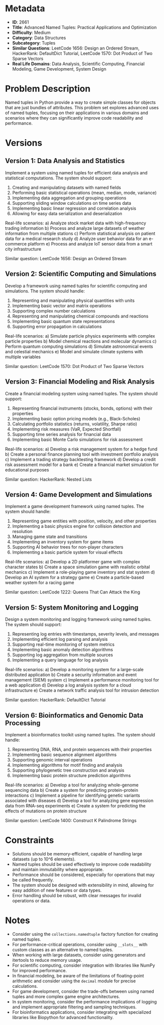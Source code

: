 # Metadata

- **ID**: 2661
- **Title**: Advanced Named Tuples: Practical Applications and Optimization
- **Difficulty**: Medium
- **Category**: Data Structures
- **Subcategory**: Tuples
- **Similar Questions**: LeetCode 1656: Design an Ordered Stream, HackerRank: DefaultDict Tutorial, LeetCode 1570: Dot Product of Two Sparse Vectors
- **Real Life Domains**: Data Analysis, Scientific Computing, Financial Modeling, Game Development, System Design

# Problem Description

Named tuples in Python provide a way to create simple classes for objects that are just bundles of attributes. This problem set explores advanced uses of named tuples, focusing on their applications in various domains and scenarios where they can significantly improve code readability and performance.

# Versions

## Version 1: Data Analysis and Statistics

Implement a system using named tuples for efficient data analysis and statistical computations. The system should support:

1. Creating and manipulating datasets with named fields
2. Performing basic statistical operations (mean, median, mode, variance)
3. Implementing data aggregation and grouping operations
4. Supporting sliding window calculations on time series data
5. Implementing basic linear regression and correlation analysis
6. Allowing for easy data serialization and deserialization

Real-life scenarios:
a) Analyze stock market data with high-frequency trading information
b) Process and analyze large datasets of weather information from multiple stations
c) Perform statistical analysis on patient data for a medical research study
d) Analyze user behavior data for an e-commerce platform
e) Process and analyze IoT sensor data from a smart city infrastructure

Similar question: LeetCode 1656: Design an Ordered Stream

## Version 2: Scientific Computing and Simulations

Develop a framework using named tuples for scientific computing and simulations. The system should handle:

1. Representing and manipulating physical quantities with units
2. Implementing basic vector and matrix operations
3. Supporting complex number calculations
4. Representing and manipulating chemical compounds and reactions
5. Implementing basic quantum state representations
6. Supporting error propagation in calculations

Real-life scenarios:
a) Simulate particle physics experiments with complex particle properties
b) Model chemical reactions and molecular dynamics
c) Perform quantum computing simulations
d) Simulate astronomical events and celestial mechanics
e) Model and simulate climate systems with multiple variables

Similar question: LeetCode 1570: Dot Product of Two Sparse Vectors

## Version 3: Financial Modeling and Risk Analysis

Create a financial modeling system using named tuples. The system should support:

1. Representing financial instruments (stocks, bonds, options) with their properties
2. Implementing basic option pricing models (e.g., Black-Scholes)
3. Calculating portfolio statistics (returns, volatility, Sharpe ratio)
4. Implementing risk measures (VaR, Expected Shortfall)
5. Supporting time series analysis for financial data
6. Implementing basic Monte Carlo simulations for risk assessment

Real-life scenarios:
a) Develop a risk management system for a hedge fund
b) Create a personal finance planning tool with investment portfolio analysis
c) Implement a trading strategy backtesting framework
d) Develop a credit risk assessment model for a bank
e) Create a financial market simulation for educational purposes

Similar question: HackerRank: Nested Lists

## Version 4: Game Development and Simulations

Implement a game development framework using named tuples. The system should handle:

1. Representing game entities with position, velocity, and other properties
2. Implementing a basic physics engine for collision detection and resolution
3. Managing game state and transitions
4. Implementing an inventory system for game items
5. Supporting AI behavior trees for non-player characters
6. Implementing a basic particle system for visual effects

Real-life scenarios:
a) Develop a 2D platformer game with complex character states
b) Create a space simulation game with realistic orbital mechanics
c) Implement a role-playing game inventory and stat system
d) Develop an AI system for a strategy game
e) Create a particle-based weather system for a racing game

Similar question: LeetCode 1222: Queens That Can Attack the King

## Version 5: System Monitoring and Logging

Design a system monitoring and logging framework using named tuples. The system should support:

1. Representing log entries with timestamps, severity levels, and messages
2. Implementing efficient log parsing and analysis
3. Supporting real-time monitoring of system metrics
4. Implementing basic anomaly detection algorithms
5. Supporting log aggregation from multiple sources
6. Implementing a query language for log analysis

Real-life scenarios:
a) Develop a monitoring system for a large-scale distributed application
b) Create a security information and event management (SIEM) system
c) Implement a performance monitoring tool for a web application
d) Develop a log analysis system for a cloud infrastructure
e) Create a network traffic analysis tool for intrusion detection

Similar question: HackerRank: DefaultDict Tutorial

## Version 6: Bioinformatics and Genomic Data Processing

Implement a bioinformatics toolkit using named tuples. The system should handle:

1. Representing DNA, RNA, and protein sequences with their properties
2. Implementing basic sequence alignment algorithms
3. Supporting genomic interval operations
4. Implementing algorithms for motif finding and analysis
5. Supporting phylogenetic tree construction and analysis
6. Implementing basic protein structure prediction algorithms

Real-life scenarios:
a) Develop a tool for analyzing whole-genome sequencing data
b) Create a system for predicting protein-protein interactions
c) Implement a pipeline for identifying genetic variants associated with diseases
d) Develop a tool for analyzing gene expression data from RNA-seq experiments
e) Create a system for predicting the effects of mutations on protein structure

Similar question: LeetCode 1400: Construct K Palindrome Strings

# Constraints

- Solutions should be memory-efficient, capable of handling large datasets (up to 10^6 elements).
- Named tuples should be used effectively to improve code readability and maintain immutability where appropriate.
- Performance should be considered, especially for operations that may be called frequently.
- The system should be designed with extensibility in mind, allowing for easy addition of new features or data types.
- Error handling should be robust, with clear messages for invalid operations or data.

# Notes

- Consider using the `collections.namedtuple` factory function for creating named tuples.
- For performance-critical operations, consider using `__slots__` with custom classes as an alternative to named tuples.
- When working with large datasets, consider using generators and itertools to reduce memory usage.
- For scientific computing, consider integration with libraries like NumPy for improved performance.
- In financial modeling, be aware of the limitations of floating-point arithmetic and consider using the `decimal` module for precise calculations.
- For game development, consider the trade-offs between using named tuples and more complex game engine architectures.
- In system monitoring, consider the performance implications of logging and implement appropriate filtering and sampling techniques.
- For bioinformatics applications, consider integrating with specialized libraries like Biopython for advanced functionality.
